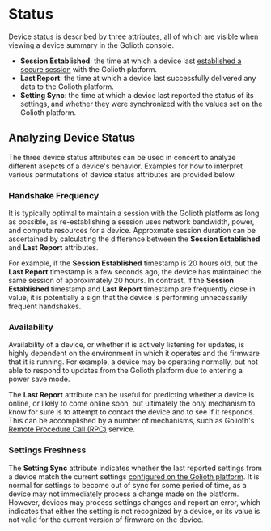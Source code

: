 # Status

Device status is described by three attributes, all of which are visible when
viewing a device summary in the Golioth console.

- **Session Established**: the time at which a device last [established a secure
  session](/device-management/authentication) with the Golioth platform.
- **Last Report**: the time at which a device last successfully delivered any
  data to the Golioth platform.
- **Setting Sync**: the time at which a device last reported the status of its
  settings, and whether they were synchronized with the values set on the
  Golioth platform.

## Analyzing Device Status

The three device status attributes can be used in concert to analyze different
asepcts of a device's behavior. Examples for how to interpret various
permutations of device status attributes are provided below.

### Handshake Frequency

It is typically optimal to maintain a session with the Golioth platform as long
as possible, as re-establishing a session uses network bandwidth, power, and
compute resources for a device. Approxmate session duration can be ascertained
by calculating the difference between the **Session Established** and **Last
Report** attributes.

For example, if the **Session Established** timestamp is 20 hours old, but the
**Last Report** timestamp is a few seconds ago, the device has maintained the
same session of approximately 20 hours. In contrast, if the **Session
Established** timestamp and **Last Report** timestamp are frequently close in
value, it is potentially a sign that the device is performing unnecessarily
frequent handshakes.

### Availability

Availability of a device, or whether it is actively listening for updates, is
highly dependent on the environment in which it operates and the firmware that
it is running. For example, a device may be operating normally, but not able to
respond to updates from the Golioth platform due to entering a power save mode.

The **Last Report** attribute can be useful for predicting whether a device is
online, or likely to come online soon, but ultimately the only mechanism to know
for sure is to attempt to contact the device and to see if it responds. This can
be accomplished by a number of mechanisms, such as Golioth's [Remote Procedure
Call (RPC)](/device-management/rpc) service.

### Settings Freshness

The **Setting Sync** attribute indicates whether the last reported settings from
a device match the current settings [configured on the Golioth
platform](/device-management/settings). It is normal for settings to become out
of sync for some period of time, as a device may not immediately process a
change made on the platform. However, devices may process settings changes and
report an error, which indicates that either the setting is not recognized by a
device, or its value is not valid for the current version of firmware on the
device.

